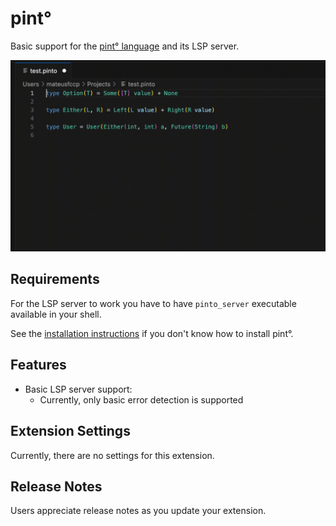 # pint°

Basic support for the [pint° language](https://mateusfccp.me/pinto) and its LSP server.

![Example of extension working](static/example.gif)

## Requirements

For the LSP server to work you have to have `pinto_server` executable available in your shell.

See the [installation instructions](https://mateusfccp.me/pinto/#installation) if you don't know how to install pint°.

## Features

* Basic LSP server support:
  - Currently, only basic error detection is supported

## Extension Settings

Currently, there are no settings for this extension.

## Release Notes

Users appreciate release notes as you update your extension.
